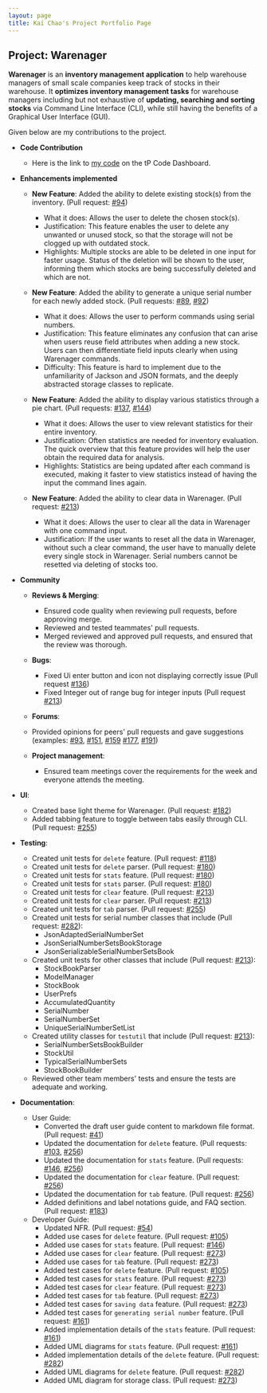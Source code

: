 ```yaml
---
layout: page
title: Kai Chao's Project Portfolio Page
---
```


## Project: Warenager

**Warenager** is an **inventory management application** to help warehouse managers
of small scale companies keep track of stocks in their warehouse.
It **optimizes inventory management tasks** for warehouse managers including but not
exhaustive of **updating, searching and sorting stocks** via Command Line Interface (CLI),
while still having the benefits of a Graphical User Interface (GUI).

Given below are my contributions to the project.

* **Code Contribution**
  * Here is the link to [my code](https://nus-cs2103-ay2021s1.github.io/tp-dashboard/#breakdown=true&search=kc-98&sort=groupTitle&sortWithin=title&since=2020-08-14&timeframe=commit&mergegroup=&groupSelect=groupByRepos&checkedFileTypes=docs~functional-code~test-code~other)
  on the tP Code Dashboard.

* **Enhancements implemented**
    * **New Feature**: Added the ability to delete existing stock(s) from the inventory.
    (Pull request: [#94](https://github.com/AY2021S1-CS2103T-T15-3/tp/pull/94))
      * What it does: Allows the user to delete the chosen stock(s).
      * Justification: This feature enables the user to delete any unwanted or unused stock, so that
        the storage will not be clogged up with outdated stock.
      * Highlights: Multiple stocks are able to be deleted in one input for faster usage. Status of the deletion will be
        shown to the user, informing them which stocks are being successfully deleted and which are not.
      
    * **New Feature**: Added the ability to generate a unique serial number for each newly added stock.
     (Pull requests: [#89](https://github.com/AY2021S1-CS2103T-T15-3/tp/pull/89),
                     [#92](https://github.com/AY2021S1-CS2103T-T15-3/tp/pull/92)) 
      * What it does: Allows the user to perform commands using serial numbers.
      * Justification: This feature eliminates any confusion that can arise when users reuse field attributes when
       adding a new stock. Users can then differentiate field inputs clearly when using Warenager commands.
      * Difficulty: This feature is hard to implement due to the unfamiliarity of Jackson and JSON formats, and the
        deeply abstracted storage classes to replicate. 
    
    * **New Feature**: Added the ability to display various statistics through a pie chart.
        (Pull requests: [#137](https://github.com/AY2021S1-CS2103T-T15-3/tp/pull/137),
                        [#144](https://github.com/AY2021S1-CS2103T-T15-3/tp/pull/144))
      * What it does: Allows the user to view relevant statistics for their entire inventory.
      * Justification: Often statistics are needed for inventory evaluation. The quick overview that this feature
        provides will help the user obtain the required data for analysis.
      * Highlights: Statistics are being updated after each command is executed, making it faster to view
        statistics instead of having the input the command lines again.
        
    * **New Feature**: Added the ability to clear data in Warenager.
        (Pull request: [#213](https://github.com/AY2021S1-CS2103T-T15-3/tp/pull/213))
      * What it does: Allows the user to clear all the data in Warenager with one command input.
      * Justification: If the user wants to reset all the data in Warenager, without such a clear command,
        the user have to manually delete every single stock in Warenager. Serial numbers cannot be resetted via
        deleting of stocks too.

* **Community**
    * **Reviews & Merging**:
      * Ensured code quality when reviewing pull requests, before approving merge.
      * Reviewed and tested teammates' pull requests.
      * Merged reviewed and approved pull requests, and ensured that the review was thorough.
      
    * **Bugs**:
      * Fixed Ui enter button and icon not displaying correctly issue (Pull request [\#136](https://github.com/AY2021S1-CS2103T-T15-3/tp/pull/136))
      * Fixed Integer out of range bug for integer inputs (Pull request [\#213](https://github.com/AY2021S1-CS2103T-T15-3/tp/pull/213))
     
    * **Forums**:
     * Provided opinions for peers' pull requests and gave suggestions (examples: [\#93](https://github.com/AY2021S1-CS2103T-T15-3/tp/pull/93),
                                                                                  [\#151](https://github.com/AY2021S1-CS2103T-T15-3/tp/pull/151),
                                                                                  [\#159](https://github.com/AY2021S1-CS2103T-T15-3/tp/pull/159)
                                                                                  [\#177](https://github.com/AY2021S1-CS2103T-T15-3/tp/pull/177),
                                                                                  [\#191](https://github.com/AY2021S1-CS2103T-T15-3/tp/pull/191))
    * **Project management**:
      * Ensured team meetings cover the requirements for the week and everyone attends the meeting.
  
* **UI**: 
  * Created base light theme for Warenager. (Pull request: [#182](https://github.com/AY2021S1-CS2103T-T15-3/tp/pull/182))
  * Added tabbing feature to toggle between tabs easily through CLI. (Pull request: [#255](https://github.com/AY2021S1-CS2103T-T15-3/tp/pull/255))
  
* **Testing**:
  * Created unit tests for `delete` feature. (Pull request: [#118](https://github.com/AY2021S1-CS2103T-T15-3/tp/pull/118))
  * Created unit tests for `delete` parser. (Pull request: [#180](https://github.com/AY2021S1-CS2103T-T15-3/tp/pull/180))
  * Created unit tests for `stats` feature. (Pull request: [#180](https://github.com/AY2021S1-CS2103T-T15-3/tp/pull/180))
  * Created unit tests for `stats` parser. (Pull request: [#180](https://github.com/AY2021S1-CS2103T-T15-3/tp/pull/180))
  * Created unit tests for `clear` feature. (Pull request: [#213](https://github.com/AY2021S1-CS2103T-T15-3/tp/pull/213))
  * Created unit tests for `clear` parser. (Pull request: [#213](https://github.com/AY2021S1-CS2103T-T15-3/tp/pull/213))
  * Created unit tests for `tab` parser. (Pull request: [#255](https://github.com/AY2021S1-CS2103T-T15-3/tp/pull/255))
  * Created unit tests for serial number classes that include (Pull request: [#282](https://github.com/AY2021S1-CS2103T-T15-3/tp/pull/282)):
    * JsonAdaptedSerialNumberSet
    * JsonSerialNumberSetsBookStorage
    * JsonSerializableSerialNumberSetsBook
  * Created unit tests for other classes that include (Pull request: [#213](https://github.com/AY2021S1-CS2103T-T15-3/tp/pull/213)):
    * StockBookParser
    * ModelManager
    * StockBook
    * UserPrefs
    * AccumulatedQuantity
    * SerialNumber
    * SerialNumberSet
    * UniqueSerialNumberSetList
  * Created utility classes for `testutil` that include (Pull request: [#213](https://github.com/AY2021S1-CS2103T-T15-3/tp/pull/213)):
    * SerialNumberSetsBookBuilder
    * StockUtil
    * TypicalSerialNumberSets
    * StockBookBuilder
  * Reviewed other team members' tests and ensure the tests are adequate and working.  

* **Documentation**:
  * User Guide:
    * Converted the draft user guide content to markdown file format. (Pull request: [#41](https://github.com/AY2021S1-CS2103T-T15-3/tp/pull/41))
    * Updated the documentation for `delete` feature. (Pull requests: [#103](https://github.com/AY2021S1-CS2103T-T15-3/tp/pull/103),
                                                                      [#256](https://github.com/AY2021S1-CS2103T-T15-3/tp/pull/256))
    * Updated the documentation for `stats` feature. (Pull requests: [#146](https://github.com/AY2021S1-CS2103T-T15-3/tp/pull/146),
                                                                     [#256](https://github.com/AY2021S1-CS2103T-T15-3/tp/pull/256))
    * Updated the documentation for `clear` feature. (Pull request: [#256](https://github.com/AY2021S1-CS2103T-T15-3/tp/pull/256))
    * Updated the documentation for `tab` feature. (Pull request: [#256](https://github.com/AY2021S1-CS2103T-T15-3/tp/pull/256))
    * Added definitions and label notations guide, and FAQ section. (Pull request: [#183](https://github.com/AY2021S1-CS2103T-T15-3/tp/pull/183))
  * Developer Guide:
    * Updated NFR. (Pull request: [#54](https://github.com/AY2021S1-CS2103T-T15-3/tp/pull/54))
    * Added use cases for `delete` feature. (Pull request: [#105](https://github.com/AY2021S1-CS2103T-T15-3/tp/pull/105))
    * Added use cases for `stats` feature. (Pull request: [#146](https://github.com/AY2021S1-CS2103T-T15-3/tp/pull/146))
    * Added use cases for `clear` feature. (Pull request: [#273](https://github.com/AY2021S1-CS2103T-T15-3/tp/pull/273))
    * Added use cases for `tab` feature. (Pull request: [#273](https://github.com/AY2021S1-CS2103T-T15-3/tp/pull/273))
    * Added test cases for `delete` feature. (Pull request: [#105](https://github.com/AY2021S1-CS2103T-T15-3/tp/pull/105))
    * Added test cases for `stats` feature. (Pull request: [#273](https://github.com/AY2021S1-CS2103T-T15-3/tp/pull/273))
    * Added test cases for `clear` feature. (Pull request: [#273](https://github.com/AY2021S1-CS2103T-T15-3/tp/pull/273))
    * Added test cases for `tab` feature. (Pull request: [#273](https://github.com/AY2021S1-CS2103T-T15-3/tp/pull/273))
    * Added test cases for `saving data` feature. (Pull request: [#273](https://github.com/AY2021S1-CS2103T-T15-3/tp/pull/273))
    * Added test cases for `generating serial number` feature. (Pull request: [#161](https://github.com/AY2021S1-CS2103T-T15-3/tp/pull/161))
    * Added implementation details of the `stats` feature. (Pull request: [#161](https://github.com/AY2021S1-CS2103T-T15-3/tp/pull/161))
    * Added UML diagrams for `stats` feature. (Pull request: [#161](https://github.com/AY2021S1-CS2103T-T15-3/tp/pull/161))
    * Added implementation details of the `delete` feature. (Pull request: [#282](https://github.com/AY2021S1-CS2103T-T15-3/tp/pull/282))
    * Added UML diagrams for `delete` feature. (Pull request: [#282](https://github.com/AY2021S1-CS2103T-T15-3/tp/pull/282))
    * Added UML diagram for storage class. (Pull request: [#273](https://github.com/AY2021S1-CS2103T-T15-3/tp/pull/273))

